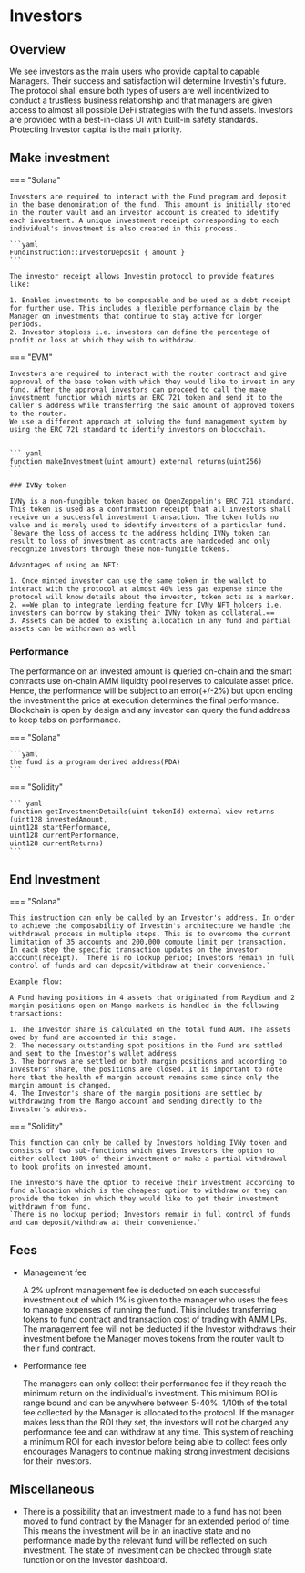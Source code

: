 # Investors

## Overview

We see investors as the main users who provide capital to capable Managers. Their success and satisfaction will determine Investin's future. The protocol shall ensure both types of users are well incentivized to conduct a trustless business relationship and that managers are given access to almost all possible DeFi strategies with the fund assets. Investors are provided with a best-in-class UI with built-in safety standards. Protecting Investor capital is the main priority. 


## Make investment


=== "Solana"

    Investors are required to interact with the Fund program and deposit in the base denomination of the fund. This amount is initially stored in the router vault and an investor account is created to identify each investment. A unique investment receipt corresponding to each individual's investment is also created in this process.

    ```yaml
    FundInstruction::InvestorDeposit { amount }
    ``` 

    The investor receipt allows Investin protocol to provide features like:

    1. Enables investments to be composable and be used as a debt receipt for further use. This includes a flexible performance claim by the Manager on investments that continue to stay active for longer periods.
    2. Investor stoploss i.e. investors can define the percentage of profit or loss at which they wish to withdraw.

=== "EVM"

    Investors are required to interact with the router contract and give approval of the base token with which they would like to invest in any fund. After the approval investors can proceed to call the make investment function which mints an ERC 721 token and send it to the caller's address while transferring the said amount of approved tokens to the router.
    We use a different approach at solving the fund management system by using the ERC 721 standard to identify investors on blockchain.


    ``` yaml
    function makeInvestment(uint amount) external returns(uint256)
    ```

    ### IVNy token

    IVNy is a non-fungible token based on OpenZeppelin's ERC 721 standard. This token is used as a confirmation receipt that all investors shall receive on a successful investment transaction. The token holds no value and is merely used to identify investors of a particular fund. `Beware the loss of access to the address holding IVNy token can result to loss of investment as contracts are hardcoded and only recognize investors through these non-fungible tokens.`

    Advantages of using an NFT: 

    1. Once minted investor can use the same token in the wallet to interact with the protocol at almost 40% less gas expense since the protocol will know details about the investor, token acts as a marker.
    2. ==We plan to integrate lending feature for IVNy NFT holders i.e. investors can borrow by staking their IVNy token as collateral.==
    3. Assets can be added to existing allocation in any fund and partial assets can be withdrawn as well

    


<!-- === "Solidity"
    
    ``` yaml
    function makeInvestment(uint amount) external returns(uint256)
    ```

=== "Solana"
    
    ```yaml
    FundInstruction::InvestorDeposit { amount }
    ``` -->


 

### Performance

The performance on an invested amount is queried on-chain and the smart contracts use on-chain AMM liquidty pool reserves to calculate asset price. Hence, the performance will be subject to an error(+/-2%) but upon ending the investment the price at execution determines the final performance. Blockchain is open by design and any investor can query the fund address to keep tabs on performance.



=== "Solana"
    
    ```yaml
    the fund is a program derived address(PDA) 
    ```

=== "Solidity"
    
    ``` yaml
    function getInvestmentDetails(uint tokenId) external view returns
    (uint128 investedAmount, 
    uint128 startPerformance, 
    uint128 currentPerformance, 
    uint128 currentReturns)
    ```


## End Investment


=== "Solana"

    This instruction can only be called by an Investor's address. In order to achieve the composability of Investin's architecture we handle the withdrawal process in multiple steps. This is to overcome the current limitation of 35 accounts and 200,000 compute limit per transaction.  In each step the specific transaction updates on the investor account(receipt). `There is no lockup period; Investors remain in full control of funds and can deposit/withdraw at their convenience.`

    Example flow:
    
    A Fund having positions in 4 assets that originated from Raydium and 2 margin positions open on Mango markets is handled in the following transactions:
    
    1. The Investor share is calculated on the total fund AUM. The assets owed by fund are accounted in this stage.
    2. The necessary outstanding spot positions in the Fund are settled and sent to the Investor's wallet address
    3. The borrows are settled on both margin positions and according to Investors' share, the positions are closed. It is important to note here that the health of margin account remains same since only the margin amount is changed.
    4. The Investor's share of the margin positions are settled by withdrawing from the Mango account and sending directly to the Investor's address.

=== "Solidity"

    This function can only be called by Investors holding IVNy token and consists of two sub-functions which gives Investors the option to either collect 100% of their investment or make a partial withdrawal to book profits on invested amount.

    The investors have the option to receive their investment according to fund allocation which is the cheapest option to withdraw or they can provide the token in which they would like to get their investment withdrawn from fund.
    `There is no lockup period; Investors remain in full control of funds and can deposit/withdraw at their convenience.`





<!-- === "Solidity"
    
    ``` yaml
    function partialWithdraw(uint _tokenId, uint128 _amount, bool allTokens) external
    ```

=== "Solana"
    
    ```yaml
    FundInstruction::InvestorWithdraw { amount }
    ``` -->

## Fees

* Management fee

    A 2% upfront management fee is deducted on each successful investment out of which 1% is given to the manager who uses the fees to manage expenses of running the fund. This includes transferring tokens to fund contract and transaction cost of trading with AMM LPs. The management fee will not be deducted if the Investor withdraws their investment before the Manager moves tokens from the router vault to their fund contract. 

* Performance fee

    The managers can only collect their performance fee if they reach the minimum return on the individual's investment. This minimum ROI is range bound and can be anywhere between 5-40%. 1/10th of the total fee collected by the Manager is allocated to the protocol. If the manager makes less than the ROI they set, the investors will not be charged any performance fee and can withdraw at any time. This system of reaching a minimum ROI for each investor before being able to collect fees only encourages Managers to continue making strong investment decisions for their Investors.

<!-- === "Solidity"
    
    ``` yaml
    function getFundDetails() external view returns
    (Fund name, 
    manager_address, 
    min_amount, 
    min_return, 
    perf_fee) 
    ```

=== "Solana"
    
    ```yaml
    coming soon 
    ``` -->

## Miscellaneous 

* There is a possibility that an investment made to a fund has not been moved to fund contract by the Manager for an extended period of time. This means the investment will be in an inactive state and no performance made by the relevant fund will be reflected on such investment. The state of investment can be checked through state function or on the Investor dashboard. 
